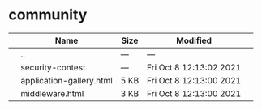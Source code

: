 community
=========

<table><thead><tr class="header"><th></th><th>Name</th><th>Size</th><th>Modified</th><th></th></tr></thead><tbody><tr class="odd"><td></td><td><span class="goup">..</span></td><td>—</td><td>—</td><td></td></tr><tr class="even"><td></td><td><span class="name">security-contest</span></td><td>—</td><td>Fri Oct 8 12:13:02 2021</td><td></td></tr><tr class="odd"><td></td><td><span class="name">application-gallery.html</span></td><td>5 KB</td><td>Fri Oct 8 12:13:00 2021</td><td></td></tr><tr class="even"><td></td><td><span class="name">middleware.html</span></td><td>3 KB</td><td>Fri Oct 8 12:13:00 2021</td><td></td></tr></tbody></table>
